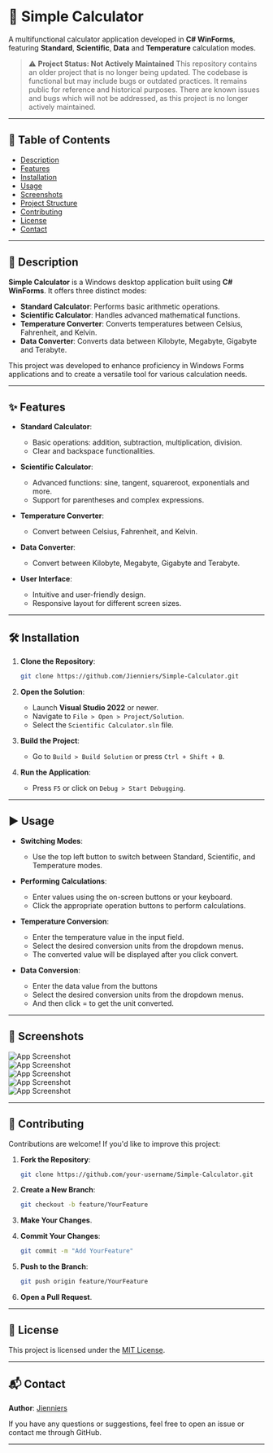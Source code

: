# 🧮 Simple Calculator

A multifunctional calculator application developed in **C# WinForms**, featuring **Standard**, **Scientific**, **Data** and **Temperature** calculation modes.

> ⚠️ **Project Status: Not Actively Maintained**
> This repository contains an older project that is no longer being updated.
> The codebase is functional but may include bugs or outdated practices.
> It remains public for reference and historical purposes.
> There are known issues and bugs which will not be addressed, as this project is no longer actively maintained.

---

## 📌 Table of Contents

* [Description](#description)
* [Features](#features)
* [Installation](#installation)
* [Usage](#usage)
* [Screenshots](#screenshots)
* [Project Structure](#project-structure)
* [Contributing](#contributing)
* [License](#license)
* [Contact](#contact)

---

## 📝 Description

**Simple Calculator** is a Windows desktop application built using **C# WinForms**. It offers three distinct modes:

* **Standard Calculator**: Performs basic arithmetic operations.
* **Scientific Calculator**: Handles advanced mathematical functions.
* **Temperature Converter**: Converts temperatures between Celsius, Fahrenheit, and Kelvin.
* **Data Converter**: Converts data between Kilobyte, Megabyte, Gigabyte and Terabyte.

This project was developed to enhance proficiency in Windows Forms applications and to create a versatile tool for various calculation needs.

---

## ✨ Features

* **Standard Calculator**:

  * Basic operations: addition, subtraction, multiplication, division.
  * Clear and backspace functionalities.

* **Scientific Calculator**:

  * Advanced functions: sine, tangent, squareroot, exponentials and more.
  * Support for parentheses and complex expressions.

* **Temperature Converter**:

  * Convert between Celsius, Fahrenheit, and Kelvin.

* **Data Converter**:

  * Convert between Kilobyte, Megabyte, Gigabyte and Terabyte.

* **User Interface**:

  * Intuitive and user-friendly design.
  * Responsive layout for different screen sizes.

---

## 🛠️ Installation

1. **Clone the Repository**:

   ```bash
   git clone https://github.com/Jienniers/Simple-Calculator.git
   ```

2. **Open the Solution**:

   * Launch **Visual Studio 2022** or newer.
   * Navigate to `File > Open > Project/Solution`.
   * Select the `Scientific Calculator.sln` file.

3. **Build the Project**:

   * Go to `Build > Build Solution` or press `Ctrl + Shift + B`.

4. **Run the Application**:

   * Press `F5` or click on `Debug > Start Debugging`.

---

## ▶️ Usage

* **Switching Modes**:

  * Use the top left button to switch between Standard, Scientific, and Temperature modes.

* **Performing Calculations**:

  * Enter values using the on-screen buttons or your keyboard.
  * Click the appropriate operation buttons to perform calculations.

* **Temperature Conversion**:

  * Enter the temperature value in the input field.
  * Select the desired conversion units from the dropdown menus.
  * The converted value will be displayed after you click convert.

* **Data Conversion**:

  * Enter the data value from the buttons
  * Select the desired conversion units from the dropdown menus.
  * And then click =  to get the unit converted.

---

## 📸 Screenshots

![App Screenshot](https://github.com/Jienniers/Simple-Calculator/blob/main/Screenshots/Screenshot1.png)
<br>
![App Screenshot](https://github.com/Jienniers/Simple-Calculator/blob/main/Screenshots/Screenshot2.png)
<br>
![App Screenshot](https://github.com/Jienniers/Simple-Calculator/blob/main/Screenshots/Screenshot3.png)
<br>
![App Screenshot](https://github.com/Jienniers/Simple-Calculator/blob/main/Screenshots/Screenshot4.png)
<br>
![App Screenshot](https://github.com/Jienniers/Simple-Calculator/blob/main/Screenshots/Screenshot5.png)

---

## 🤝 Contributing

Contributions are welcome! If you'd like to improve this project:

1. **Fork the Repository**:

   ```bash
   git clone https://github.com/your-username/Simple-Calculator.git
   ```

2. **Create a New Branch**:

   ```bash
   git checkout -b feature/YourFeature
   ```

3. **Make Your Changes**.

4. **Commit Your Changes**:

   ```bash
   git commit -m "Add YourFeature"
   ```

5. **Push to the Branch**:

   ```bash
   git push origin feature/YourFeature
   ```

6. **Open a Pull Request**.

---

## 📄 License

This project is licensed under the [MIT License](LICENSE).

---

## 📬 Contact

**Author**: [Jienniers](https://github.com/Jienniers)

If you have any questions or suggestions, feel free to open an issue or contact me through GitHub.

---
